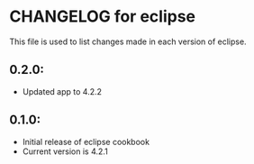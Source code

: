 # CHANGELOG for eclipse

This file is used to list changes made in each version of eclipse.

## 0.2.0:

* Updated app to 4.2.2

## 0.1.0:

* Initial release of eclipse cookbook
* Current version is 4.2.1